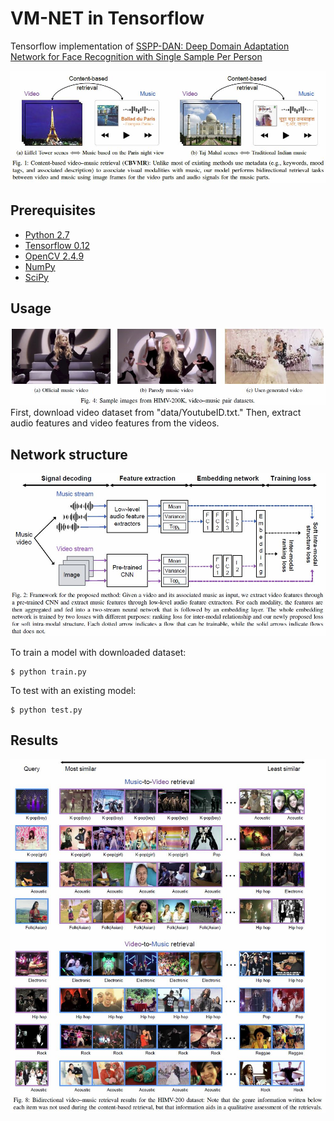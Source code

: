 VM-NET in Tensorflow
====

Tensorflow implementation of [SSPP-DAN: Deep Domain Adaptation Network for Face Recognition with Single Sample Per Person](https://arxiv.org/abs/1704.06761)

![Alt text](./figure/concept.JPG)

Prerequisites
-------------
* [Python 2.7](https://www.python.org/downloads/)
* [Tensorflow 0.12](https://www.tensorflow.org/versions/r0.12/)
* [OpenCV 2.4.9](http://opencv.org/releases.html)
* [NumPy](http://www.numpy.org/)
* [SciPy](https://www.scipy.org/install.html)

Usage
-------------
![Alt text](./figure/video_sample.JPG)
First, download video dataset from "data/YoutubeID.txt." Then, extract audio features and video features from the videos. 


Network structure
-------------
![Alt text](./figure/framework.JPG)


To train a model with downloaded dataset:
```
$ python train.py
```

To test with an existing model:
```
$ python test.py
```

Results
-------------
![Alt text](./figure/retrieval_result.JPG)

